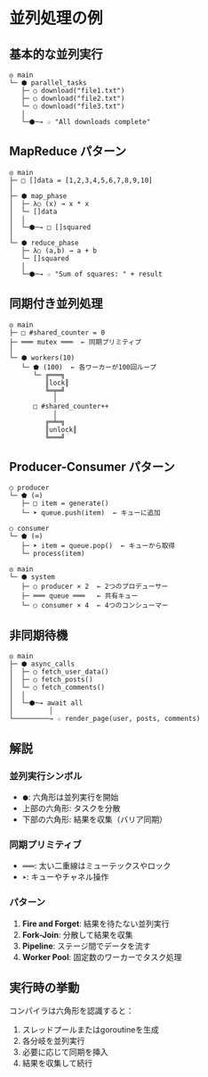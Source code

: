# 並列処理の例

## 基本的な並列実行

```
◎ main
└─ ⬢ parallel_tasks
   ├─ ○ download("file1.txt")
   ├─ ○ download("file2.txt")
   └─ ○ download("file3.txt")
   │
   └─⬢─→ ☆ "All downloads complete"
```

## MapReduce パターン

```
◎ main
├─ □ []data = [1,2,3,4,5,6,7,8,9,10]
│
├─ ⬢ map_phase
│  ├─ λ○ (x) → x * x
│  └─ []data
│  │
│  └─⬢─→ □ []squared
│
└─ ⬢ reduce_phase
   ├─ λ○ (a,b) → a + b
   └─ []squared
   │
   └─⬢─→ ☆ "Sum of squares: " + result
```

## 同期付き並列処理

```
◎ main
├─ □ #shared_counter = 0
├─ ═══ mutex ═══  ← 同期プリミティブ
│
└─ ⬢ workers(10)
   └─ ⬟ (100)  ← 各ワーカーが100回ループ
      └─ ╔═══╗
         ║lock║
         ╚═╤═╝
           │
      □ #shared_counter++
           │
         ╔═╧═╗
         ║unlock║
         ╚═══╝
```

## Producer-Consumer パターン

```
○ producer
└─ ⬟ (∞)
   ├─ □ item = generate()
   └─ ➤ queue.push(item)  ← キューに追加

○ consumer
└─ ⬟ (∞)
   ├─ ➤ item = queue.pop()  ← キューから取得
   └─ process(item)

◎ main
└─ ⬢ system
   ├─ ○ producer × 2  ← 2つのプロデューサー
   ├─ ═══ queue ═══   ← 共有キュー
   └─ ○ consumer × 4  ← 4つのコンシューマー
```

## 非同期待機

```
◎ main
├─ ⬢ async_calls
│  ├─ ○ fetch_user_data()
│  ├─ ○ fetch_posts()
│  └─ ○ fetch_comments()
│  │
│  └─⬢─→ await all
│         │
└─────────→ ☆ render_page(user, posts, comments)
```

## 解説

### 並列実行シンボル
- `⬢`: 六角形は並列実行を開始
- 上部の六角形: タスクを分散
- 下部の六角形: 結果を収集（バリア同期）

### 同期プリミティブ
- `═══`: 太い二重線はミューテックスやロック
- `➤`: キューやチャネル操作

### パターン
1. **Fire and Forget**: 結果を待たない並列実行
2. **Fork-Join**: 分散して結果を収集
3. **Pipeline**: ステージ間でデータを流す
4. **Worker Pool**: 固定数のワーカーでタスク処理

## 実行時の挙動

コンパイラは六角形を認識すると：
1. スレッドプールまたはgoroutineを生成
2. 各分岐を並列実行
3. 必要に応じて同期を挿入
4. 結果を収集して続行